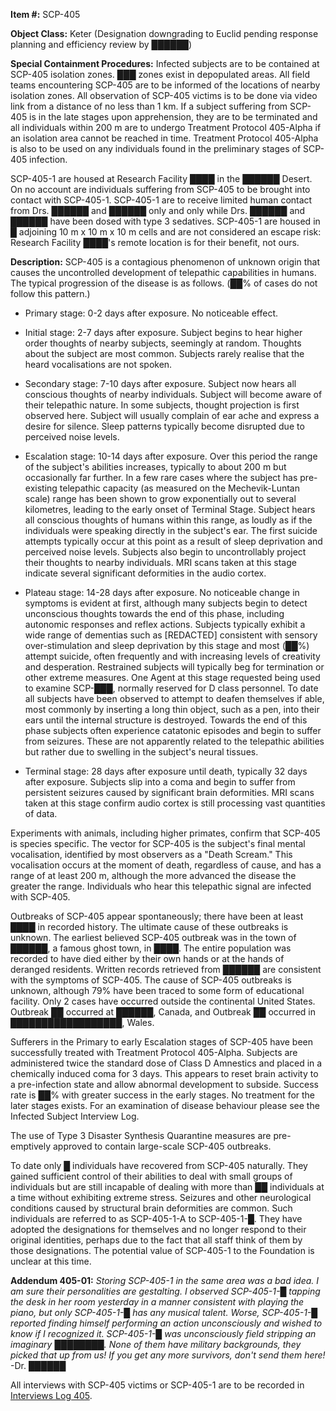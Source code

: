**Item #:** SCP-405

**Object Class:** Keter (Designation downgrading to Euclid pending response planning and efficiency review by ██████)

**Special Containment Procedures:** Infected subjects are to be contained at SCP-405 isolation zones. ███ zones exist in depopulated areas. All field teams encountering SCP-405 are to be informed of the locations of nearby isolation zones. All observation of SCP-405 victims is to be done via video link from a distance of no less than 1 km. If a subject suffering from SCP-405 is in the late stages upon apprehension, they are to be terminated and all individuals within 200 m are to undergo Treatment Protocol 405-Alpha if an isolation area cannot be reached in time. Treatment Protocol 405-Alpha is also to be used on any individuals found in the preliminary stages of SCP-405 infection.

SCP-405-1 are housed at Research Facility ████ in the ██████ Desert. On no account are individuals suffering from SCP-405 to be brought into contact with SCP-405-1. SCP-405-1 are to receive limited human contact from Drs. ██████ and ██████ only and only while Drs. ██████ and ██████ have been dosed with type 3 sedatives. SCP-405-1 are housed in █ adjoining 10 m x 10 m x 10 m cells and are not considered an escape risk: Research Facility ████'s remote location is for their benefit, not ours.

**Description:** SCP-405 is a contagious phenomenon of unknown origin that causes the uncontrolled development of telepathic capabilities in humans. The typical progression of the disease is as follows. (██% of cases do not follow this pattern.)

*   Primary stage: 0-2 days after exposure. No noticeable effect.

*   Initial stage: 2-7 days after exposure. Subject begins to hear higher order thoughts of nearby subjects, seemingly at random. Thoughts about the subject are most common. Subjects rarely realise that the heard vocalisations are not spoken.

*   Secondary stage: 7-10 days after exposure. Subject now hears all conscious thoughts of nearby individuals. Subject will become aware of their telepathic nature. In some subjects, thought projection is first observed here. Subject will usually complain of ear ache and express a desire for silence. Sleep patterns typically become disrupted due to perceived noise levels.

*   Escalation stage: 10-14 days after exposure. Over this period the range of the subject's abilities increases, typically to about 200 m but occasionally far further. In a few rare cases where the subject has pre-existing telepathic capacity (as measured on the Mechevik-Luntan scale) range has been shown to grow exponentially out to several kilometres, leading to the early onset of Terminal Stage. Subject hears all conscious thoughts of humans within this range, as loudly as if the individuals were speaking directly in the subject's ear. The first suicide attempts typically occur at this point as a result of sleep deprivation and perceived noise levels. Subjects also begin to uncontrollably project their thoughts to nearby individuals. MRI scans taken at this stage indicate several significant deformities in the audio cortex.

*   Plateau stage: 14-28 days after exposure. No noticeable change in symptoms is evident at first, although many subjects begin to detect unconscious thoughts towards the end of this phase, including autonomic responses and reflex actions. Subjects typically exhibit a wide range of dementias such as \[REDACTED\] consistent with sensory over-stimulation and sleep deprivation by this stage and most (██%) attempt suicide, often frequently and with increasing levels of creativity and desperation. Restrained subjects will typically beg for termination or other extreme measures. One Agent at this stage requested being used to examine SCP-███, normally reserved for D class personnel. To date all subjects have been observed to attempt to deafen themselves if able, most commonly by inserting a long thin object, such as a pen, into their ears until the internal structure is destroyed. Towards the end of this phase subjects often experience catatonic episodes and begin to suffer from seizures. These are not apparently related to the telepathic abilities but rather due to swelling in the subject's neural tissues.

*   Terminal stage: 28 days after exposure until death, typically 32 days after exposure. Subjects slip into a coma and begin to suffer from persistent seizures caused by significant brain deformities. MRI scans taken at this stage confirm audio cortex is still processing vast quantities of data.

Experiments with animals, including higher primates, confirm that SCP-405 is species specific. The vector for SCP-405 is the subject's final mental vocalisation, identified by most observers as a "Death Scream." This vocalisation occurs at the moment of death, regardless of cause, and has a range of at least 200 m, although the more advanced the disease the greater the range. Individuals who hear this telepathic signal are infected with SCP-405.

Outbreaks of SCP-405 appear spontaneously; there have been at least ████ in recorded history. The ultimate cause of these outbreaks is unknown. The earliest believed SCP-405 outbreak was in the town of ██████, a famous ghost town, in ████. The entire population was recorded to have died either by their own hands or at the hands of deranged residents. Written records retrieved from ██████ are consistent with the symptoms of SCP-405. The cause of SCP-405 outbreaks is unknown, although 79% have been traced to some form of educational facility. Only 2 cases have occurred outside the continental United States. Outbreak ██ occurred at ██████, Canada, and Outbreak ██ occurred in ██████████████████, Wales.

Sufferers in the Primary to early Escalation stages of SCP-405 have been successfully treated with Treatment Protocol 405-Alpha. Subjects are administered twice the standard dose of Class D Amnestics and placed in a chemically induced coma for 3 days. This appears to reset brain activity to a pre-infection state and allow abnormal development to subside. Success rate is ██% with greater success in the early stages. No treatment for the later stages exists. For an examination of disease behaviour please see the Infected Subject Interview Log.

The use of Type 3 Disaster Synthesis Quarantine measures are pre-emptively approved to contain large-scale SCP-405 outbreaks.

To date only █ individuals have recovered from SCP-405 naturally. They gained sufficient control of their abilities to deal with small groups of individuals but are still incapable of dealing with more than ██ individuals at a time without exhibiting extreme stress. Seizures and other neurological conditions caused by structural brain deformities are common. Such individuals are referred to as SCP-405-1-A to SCP-405-1-█. They have adopted the designations for themselves and no longer respond to their original identities, perhaps due to the fact that all staff think of them by those designations. The potential value of SCP-405-1 to the Foundation is unclear at this time.

**Addendum 405-01:** _Storing SCP-405-1 in the same area was a bad idea. I am sure their personalities are gestalting. I observed SCP-405-1-█ tapping the desk in her room yesterday in a manner consistent with playing the piano, but only SCP-405-1-█ has any musical talent. Worse, SCP-405-1-█ reported finding himself performing an action unconsciously and wished to know if I recognized it. SCP-405-1-█ was unconsciously field stripping an imaginary ████████. None of them have military backgrounds, they picked that up from us! If you get any more survivors, don't send them here!_ -Dr. ██████

All interviews with SCP-405 victims or SCP-405-1 are to be recorded in [Interviews Log 405](/interviews-log-405).